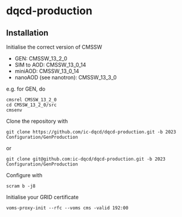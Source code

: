 # dqcd-production

## Installation

Initialise the correct version of CMSSW
- GEN: CMSSW_13_2_0
- SIM to AOD: CMSSW_13_0_14
- miniAOD: CMSSW_13_0_14
- nanoAOD (see nanotron): CMSSW_13_3_0

e.g. for GEN, do

```
cmsrel CMSSW_13_2_0
cd CMSSW_13_2_0/src
cmsenv
````

Clone the repository with
```
git clone https://github.com/ic-dqcd/dqcd-production.git -b 2023 Configuration/GenProduction
```
or
```
git clone git@github.com:ic-dqcd/dqcd-production.git -b 2023 Configuration/GenProduction
````


Configure with
```
scram b -j8
```


Initialise your GRID certificate
```
voms-proxy-init --rfc --voms cms -valid 192:00
```
